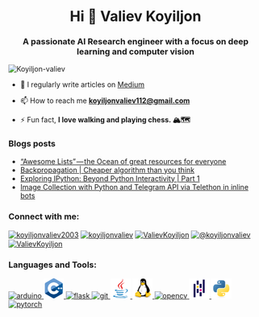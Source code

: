 <h1 align="center">Hi 👋 Valiev Koyiljon</h1>
<h3 align="center">A passionate AI Research engineer with a focus on deep learning and computer vision</h3>

<p align="left"> <img src="https://komarev.com/ghpvc/?username=Valiev-Koyiljon&label=Profile%20views&color=0e75b6&style=flat" alt="Koyiljon-valiev" /> </p>



- 📝 I regularly write articles on [Medium](https://medium.com/@koyiljonvaliev)

- 📫 How to reach me **koyiljonvaliev112@gmail.com**

- ⚡ Fun fact, **I love walking and playing chess. 🏔️🗺️**

### Blogs posts
<!-- BLOG-POST-LIST:START -->
- [“Awesome Lists” — the Ocean of great resources for everyone](https://medium.com/@sardorabdirayimov/awesome-lists-the-ocean-of-great-resources-for-everyone-864f85c34af1?source=rss-153f1c1151ed------2)
- [Backpropagation | Cheaper algorithm than you think](https://medium.com/@sardorabdirayimov/backpropagation-cheaper-algorithm-than-you-think-4353610550b3?source=rss-153f1c1151ed------2)
- [Exploring IPython: Beyond Python Interactivity | Part 1](https://medium.com/@sardorabdirayimov/exproling-ipython-beyond-python-interactivity-part-1-4ac662667eaf?source=rss-153f1c1151ed------2)
- [Image Collection with Python and Telegram API via Telethon in inline bots](https://medium.com/@sardorabdirayimov/image-collection-with-python-and-telegram-api-via-telethon-in-inline-bots-cf64c5ab092b?source=rss-153f1c1151ed------2)
<!-- BLOG-POST-LIST:END -->


<h3 align="left">Connect with me:</h3>
<p align="left">
  <a href="https://www.linkedin.com/in/koyiljonvaliev2003/" target="blank"><img align="center" src="https://raw.githubusercontent.com/rahuldkjain/github-profile-readme-generator/master/src/images/icons/Social/linked-in-alt.svg" alt="koyiljonvaliev2003" height="30" width="40" /></a>
  <a href="https://www.kaggle.com/koyiljonvaliev" target="blank"><img align="center" src="https://raw.githubusercontent.com/rahuldkjain/github-profile-readme-generator/master/src/images/icons/Social/kaggle.svg" alt="koyiljonvaliev" height="30" width="40" /></a>
  <a href="https://jovian.com/valievkoyiljon112" target="_blank"><img align="center" src="https://images.yourstory.com/cs/images/companies/Jovian-1599222145437.jpg?fm=png&auto=formatar=1:1&mode=fill&fill=solid" alt="ValievKoyiljon" height="30" width="30" /></a>
<a href="https://medium.com/@koyiljonvaliev" target="blank"><img align="center" src="https://raw.githubusercontent.com/rahuldkjain/github-profile-readme-generator/master/src/images/icons/Social/medium.svg" alt="@koyiljonvaliev" height="30" width="40" /></a>
  <a href="https://www.youtube.com/@KoyiljonValiev" target="blank"><img align="center" src="https://raw.githubusercontent.com/rahuldkjain/github-profile-readme-generator/master/src/images/icons/Social/youtube.svg" alt="ValievKoyiljon" height="30" width="40" /></a>
</p>

<h3 align="left">Languages and Tools:</h3>
<p align="left">
  <a href="https://www.arduino.cc/" target="_blank" rel="noreferrer"> <img src="https://cdn.worldvectorlogo.com/logos/arduino-1.svg" alt="arduino" width="40" height="40"/> </a>
  <a href="https://www.w3schools.com/cpp/" target="_blank" rel="noreferrer"> <img src="https://raw.githubusercontent.com/devicons/devicon/master/icons/cplusplus/cplusplus-original.svg" alt="cplusplus" width="40" height="40"/> </a>
  <a href="https://flask.palletsprojects.com/" target="_blank" rel="noreferrer"> <img src="https://www.vectorlogo.zone/logos/pocoo_flask/pocoo_flask-icon.svg" alt="flask" width="40" height="40"/> </a>
  <a href="https://git-scm.com/" target="_blank" rel="noreferrer"> <img src="https://www.vectorlogo.zone/logos/git-scm/git-scm-icon.svg" alt="git" width="40" height="40"/> </a>
  <a href="https://www.java.com" target="_blank" rel="noreferrer"> <img src="https://raw.githubusercontent.com/devicons/devicon/master/icons/java/java-original.svg" alt="java" width="40" height="40"/> </a>
  <a href="https://www.linux.org/" target="_blank" rel="noreferrer"> <img src="https://raw.githubusercontent.com/devicons/devicon/master/icons/linux/linux-original.svg" alt="linux" width="40" height="40"/> </a>
  <a href="https://opencv.org/" target="_blank" rel="noreferrer"> <img src="https://www.vectorlogo.zone/logos/opencv/opencv-icon.svg" alt="opencv" width="40" height="40"/> </a>
  <a href="https://pandas.pydata.org/" target="_blank" rel="noreferrer"> <img src="https://raw.githubusercontent.com/devicons/devicon/2ae2a900d2f041da66e950e4d48052658d850630/icons/pandas/pandas-original.svg" alt="pandas" width="40" height="40"/> </a>
  <a href="https://www.python.org" target="_blank" rel="noreferrer"> <img src="https://raw.githubusercontent.com/devicons/devicon/master/icons/python/python-original.svg" alt="python" width="40" height="40"/> </a>
  <a href="https://pytorch.org/" target="_blank" rel="noreferrer"> <img src="https://www.vectorlogo.zone/logos/pytorch/pytorch-icon.svg" alt="pytorch" width="40" height="40"/> </a>
  <a href="https://scikit

